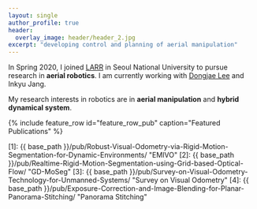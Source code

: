 ```yaml
---
layout: single
author_profile: true
header:
  overlay_image: header/header_2.jpg
excerpt: "developing control and planning of aerial manipulation"
---
```


In Spring 2020, I joined <a href="https://larr.snu.ac.kr/" target="_blank">LARR</a> in Seoul National University to pursue research in **aerial robotics**. I am currently working with <a href="https://dongjaelee95.github.io/" target="_blank">Dongjae Lee</a> and Inkyu Jang.

[comment]: <> (I am very grateful for the many friends, advisors and my family which support me on this journey.)
[comment]: <> (### developing artificial 3D perception)

My research interests in robotics are in **aerial manipulation** and **hybrid dynamical system**.

{% include feature_row id="feature_row_pub" caption="Featured Publications" %}

[1]: {{ base_path }}/pub/Robust-Visual-Odometry-via-Rigid-Motion-Segmentation-for-Dynamic-Environments/ "EMIVO"
[2]: {{ base_path }}/pub/Realtime-Rigid-Motion-Segmentation-using-Grid-based-Optical-Flow/ "GD-MoSeg"
[3]: {{ base_path }}/pub/Survey-on-Visual-Odometry-Technology-for-Unmanned-Systems/ "Survey on Visual Odometry"
[4]: {{ base_path }}/pub/Exposure-Correction-and-Image-Blending-for-Planar-Panorama-Stitching/ "Panorama Stitching"


